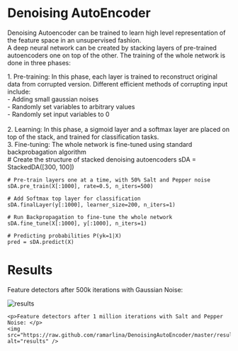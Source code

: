 Denoising AutoEncoder
=====================

Denoising Autoencoder can be trained to learn high level representation of the feature space in an unsupervised fashion.
<br/>
A deep neural network can be created by stacking layers of pre-trained autoencoders one on top of the other.
The training of the whole network is done in three phases:
<div>
    1. Pre-training: In this phase, each layer is trained to reconstruct original data from corrupted version.  
        Different efficient methods of corrupting input include: <br/>
            - Adding small gaussian noises<br/>
            - Randomly set variables to arbitrary values<br/>
            - Randomly set input variables to 0<br/>
  <br/>
    2. Learning: In this phase, a sigmoid layer and a softmax layer are placed on top of the stack, and trained
       for classification tasks.
       <br/>
    3. Fine-tuning: The whole network is fine-tuned using standard backprobagation algorithm   
    <br/>
</div>
    # Create the structure of stacked denoising autoencoders
    sDA = StackedDA([300, 100])
    
    # Pre-train layers one at a time, with 50% Salt and Pepper noise
    sDA.pre_train(X[:1000], rate=0.5, n_iters=500)
    
    # Add Softmax top layer for classification
    sDA.finalLayer(y[:1000], learner_size=200, n_iters=1)
    
    # Run Backpropagation to fine-tune the whole network
    sDA.fine_tune(X[:1000], y[:1000], n_iters=1)
    
    # Predicting probabilities P(yk=1|X)
    pred = sDA.predict(X)



<div>
    <h1>Results</h1>
    <p>Feature detectors after 500k iterations with Gaussian Noise: </p>
    <img src="https://raw.github.com/ramarlina/DenoisingAutoEncoder/master/results/somDA_SP_500k.png" alt="results" />
    
    <p>Feature detectors after 1 million iterations with Salt and Pepper Noise: </p>
    <img src="https://raw.github.com/ramarlina/DenoisingAutoEncoder/master/results/somDA_1000k_MSE_0.2_SP.png" alt="results" />

</div>
